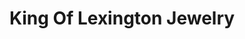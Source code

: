 ---
title: "King Of Lexington Jewelry"
url: /baltimore/king-of-lexington-jewelry/
shop: pawnbroker
---
